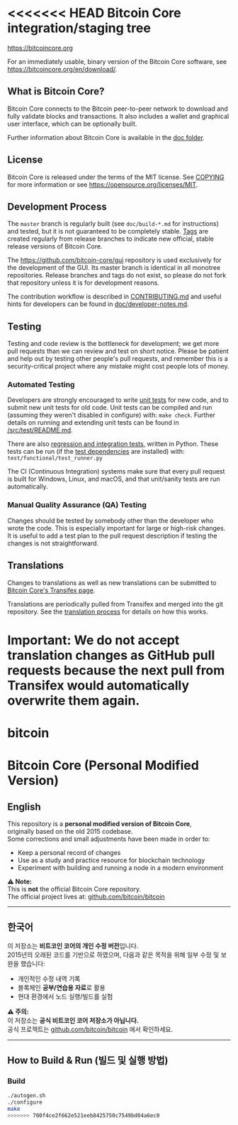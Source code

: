 <<<<<<< HEAD
Bitcoin Core integration/staging tree
=====================================

https://bitcoincore.org

For an immediately usable, binary version of the Bitcoin Core software, see
https://bitcoincore.org/en/download/.

What is Bitcoin Core?
---------------------

Bitcoin Core connects to the Bitcoin peer-to-peer network to download and fully
validate blocks and transactions. It also includes a wallet and graphical user
interface, which can be optionally built.

Further information about Bitcoin Core is available in the [doc folder](/doc).

License
-------

Bitcoin Core is released under the terms of the MIT license. See [COPYING](COPYING) for more
information or see https://opensource.org/licenses/MIT.

Development Process
-------------------

The `master` branch is regularly built (see `doc/build-*.md` for instructions) and tested, but it is not guaranteed to be
completely stable. [Tags](https://github.com/bitcoin/bitcoin/tags) are created
regularly from release branches to indicate new official, stable release versions of Bitcoin Core.

The https://github.com/bitcoin-core/gui repository is used exclusively for the
development of the GUI. Its master branch is identical in all monotree
repositories. Release branches and tags do not exist, so please do not fork
that repository unless it is for development reasons.

The contribution workflow is described in [CONTRIBUTING.md](CONTRIBUTING.md)
and useful hints for developers can be found in [doc/developer-notes.md](doc/developer-notes.md).

Testing
-------

Testing and code review is the bottleneck for development; we get more pull
requests than we can review and test on short notice. Please be patient and help out by testing
other people's pull requests, and remember this is a security-critical project where any mistake might cost people
lots of money.

### Automated Testing

Developers are strongly encouraged to write [unit tests](src/test/README.md) for new code, and to
submit new unit tests for old code. Unit tests can be compiled and run
(assuming they weren't disabled in configure) with: `make check`. Further details on running
and extending unit tests can be found in [/src/test/README.md](/src/test/README.md).

There are also [regression and integration tests](/test), written
in Python.
These tests can be run (if the [test dependencies](/test) are installed) with: `test/functional/test_runner.py`

The CI (Continuous Integration) systems make sure that every pull request is built for Windows, Linux, and macOS,
and that unit/sanity tests are run automatically.

### Manual Quality Assurance (QA) Testing

Changes should be tested by somebody other than the developer who wrote the
code. This is especially important for large or high-risk changes. It is useful
to add a test plan to the pull request description if testing the changes is
not straightforward.

Translations
------------

Changes to translations as well as new translations can be submitted to
[Bitcoin Core's Transifex page](https://www.transifex.com/bitcoin/bitcoin/).

Translations are periodically pulled from Transifex and merged into the git repository. See the
[translation process](doc/translation_process.md) for details on how this works.

**Important**: We do not accept translation changes as GitHub pull requests because the next
pull from Transifex would automatically overwrite them again.
=======
# bitcoin
# Bitcoin Core (Personal Modified Version)

## English
This repository is a **personal modified version of Bitcoin Core**,  
originally based on the old 2015 codebase.  
Some corrections and small adjustments have been made in order to:  
- Keep a personal record of changes  
- Use as a study and practice resource for blockchain technology  
- Experiment with building and running a node in a modern environment  

**⚠️ Note:**  
This is **not** the official Bitcoin Core repository.  
The official project lives at: [github.com/bitcoin/bitcoin](https://github.com/bitcoin/bitcoin)

---

## 한국어
이 저장소는 **비트코인 코어의 개인 수정 버전**입니다.  
2015년의 오래된 코드를 기반으로 하였으며, 다음과 같은 목적을 위해 일부 수정 및 보완을 했습니다:  
- 개인적인 수정 내역 기록  
- 블록체인 **공부/연습용 자료**로 활용  
- 현대 환경에서 노드 실행/빌드를 실험  

**⚠️ 주의:**  
이 저장소는 **공식 비트코인 코어 저장소가 아닙니다.**  
공식 프로젝트는 [github.com/bitcoin/bitcoin](https://github.com/bitcoin/bitcoin) 에서 확인하세요.

---

## How to Build & Run (빌드 및 실행 방법)

### Build
```bash
./autogen.sh
./configure
make
>>>>>>> 700f4ce2f662e521eeb8425750c7549bd04a6ec0
